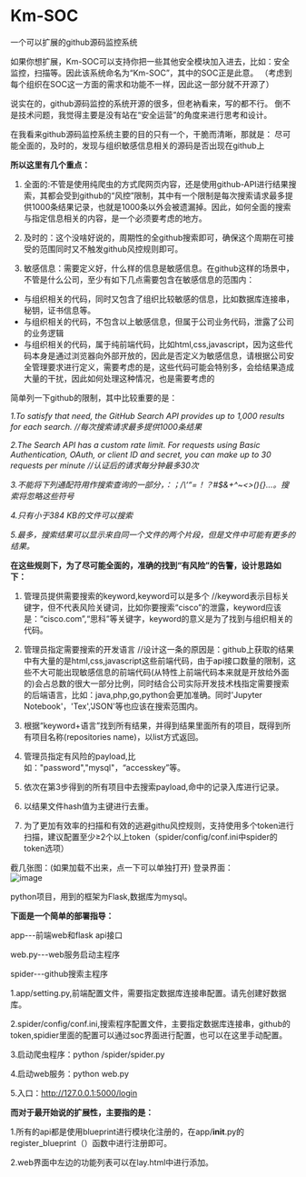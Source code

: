# Km-SOC

一个可以扩展的github源码监控系统

如果你想扩展，Km-SOC可以支持你把一些其他安全模块加入进去，比如：安全监控，扫描等。因此该系统命名为“Km-SOC”，其中的SOC正是此意。
（考虑到每个组织在SOC这一方面的需求和功能不一样，因此这一部分就不开源了）

说实在的，github源码监控的系统开源的很多，但老衲看来，写的都不行。
倒不是技术问题，我觉得主要是没有站在“安全运营”的角度来进行思考和设计。

在我看来github源码监控系统主要的目的只有一个，干脆而清晰，那就是：
尽可能全面的，及时的，发现与组织敏感信息相关的源码是否出现在github上

**所以这里有几个重点：**

1. 全面的:不管是使用纯爬虫的方式爬网页内容，还是使用github-API进行结果搜索，其都会受到github的“风控”限制，其中有一个限制是每次搜索请求最多提供1000条结果记录，也就是1000条以外会被遗漏掉。因此，如何全面的搜索与指定信息相关的内容，是一个必须要考虑的地方。

2. 及时的：这个没啥好说的，周期性的全github搜索即可，确保这个周期在可接受的范围同时又不触发github风控规则即可。

3. 敏感信息：需要定义好，什么样的信息是敏感信息。在github这样的场景中，不管是什么公司，至少有如下几点需要包含在敏感信息的范围内：


- 与组织相关的代码，同时又包含了组织比较敏感的信息，比如数据库连接串，秘钥，证书信息等。
- 与组织相关的代码，不包含以上敏感信息，但属于公司业务代码，泄露了公司的业务逻辑
- 与组织相关的代码，属于纯前端代码，比如html,css,javascript，因为这些代码本身是通过浏览器向外部开放的，因此是否定义为敏感信息，请根据公司安全管理要求进行定义，需要考虑的是，这些代码可能会特别多，会给结果造成大量的干扰，因此如何处理这种情况，也是需要考虑的


简单列一下github的限制，其中比较重要的是：

*1.To satisfy that need, the GitHub Search API provides up to 1,000 results for each search. //每次搜索请求最多提供1000条结果*

*2.The Search API has a custom rate limit. For requests using Basic Authentication, OAuth, or client ID and secret, you can make up to 30 requests per minute //认证后的请求每分钟最多30次*

*3.不能将下列通配符用作搜索查询的一部分，：；/\‘“=！？#$&+^~<>(){}...。搜索将忽略这些符号*

*4.只有小于384 KB的文件可以搜索*

*5.最多，搜索结果可以显示来自同一个文件的两个片段，但是文件中可能有更多的结果。*

**在这些规则下，为了尽可能全面的，准确的找到“有风险”的告警，设计思路如下：**

1. 管理员提供需要搜索的keyword,keyword可以是多个 //keyword表示目标关键字，但不代表风险关键词，比如你要搜索“cisco”的泄露，keyword应该是：“cisco.com”,“思科”等关键字，keyword的意义是为了找到与组织相关的代码。

2. 管理员指定需要搜索的开发语言 //设计这一条的原因是：github上获取的结果中有大量的是html,css,javascript这些前端代码，由于api接口数量的限制，这些不大可能出现敏感信息的前端代码(从特性上前端代码本来就是开放给外面的)会占总数的很大一部分比例，同时结合公司实际开发技术栈指定需要搜索的后端语言，比如：java,php,go,python会更加准确。同时'Jupyter Notebook'，'Tex','JSON'等也应该在搜索范围内。

3. 根据“keyword+语言”找到所有结果，并得到结果里面所有的项目，既得到所有项目名称(repositories name)，以list方式返回。

4. 管理员指定有风险的payload,比如："password","mysql"，“accesskey”等。

5. 依次在第3步得到的所有项目中去搜索payload,命中的记录入库进行记录。

6. 以结果文件hash值为主键进行去重。

7. 为了更加有效率的扫描和有效的逃避githu风控规则，支持使用多个token进行扫描，建议配置至少≥2个以上token（spider/config/conf.ini中spider的token选项）



截几张图：(如果加载不出来，点一下可以单独打开)
登录界面：
</br>
![image](http://github.com/zhuifengshaonianhanlu/Km-SOC/raw/master/images/login.png)
</br>



python项目，用到的框架为Flask,数据库为mysql。

**下面是一个简单的部署指导：**

app---前端web和flask api接口

web.py---web服务启动主程序

spider---github搜索主程序


1.app/setting.py,前端配置文件，需要指定数据库连接串配置。请先创建好数据库。

2.spider/config/conf.ini,搜索程序配置文件，主要指定数据库连接串，github的token,spidier里面的配置可以通过soc界面进行配置，也可以在这里手动配置。

3.启动爬虫程序：python /spider/spider.py

4.启动web服务：python web.py

5.入口：http://127.0.0.1:5000/login



**而对于最开始说的扩展性，主要指的是：**

1.所有的api都是使用blueprint进行模块化注册的，在app/__init__.py的register_blueprint（）函数中进行注册即可。


2.web界面中左边的功能列表可以在lay.html中进行添加。







